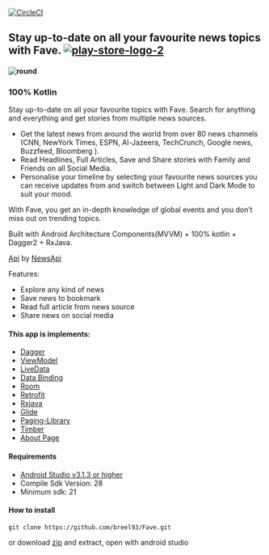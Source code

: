 [![CircleCI](https://circleci.com/gh/breel93/Fave.svg?style=svg)](https://circleci.com/gh/breel93/Fave)
## Stay up-to-date on all your favourite news topics with Fave. [![play-store-logo-2](https://user-images.githubusercontent.com/20865566/53359768-d9014380-3901-11e9-9523-5af74ccc9f10.png)](https://play.google.com/store/apps/details?id=com.fave.breezil.fave)

#### ![round](https://user-images.githubusercontent.com/20865566/57108236-1ae2a780-6d00-11e9-9032-f4963ef49868.png)

### 100% Kotlin
Stay up-to-date on all your favourite topics with Fave. Search for anything and everything and get stories from multiple news sources. 

* Get the latest news from around the world from over 80 news channels (CNN, NewYork Times, ESPN, Al-Jazeera, TechCrunch, Google news, Buzzfeed, Bloomberg ). 
* Read Headlines, Full Articles, Save and Share stories with Family and Friends on all Social Media.
* Personalise your timeline by selecting your favourite news sources you can receive updates from and switch between Light and Dark Mode to suit your mood.

With Fave, you get an in-depth knowledge of global events and you don’t miss out on trending topics.

Built with Android Architecture Components(MVVM) + 100% kotlin + Dagger2 + RxJava.

[Api](https://en.wikipedia.org/wiki/Application_programming_interface) by [NewsApi](https://newsapi.org)

Features:
*	Explore any kind of news  
*	Save news to bookmark
*	Read full article from news source
* Share news on social media

#### This app is implements:
- [Dagger](https://google.github.io/dagger/)
- [ViewModel](https://developer.android.com/topic/libraries/architecture/viewmodel)
- [LiveData](https://developer.android.com/topic/libraries/architecture/livedata)
- [Data Binding](https://developer.android.com/topic/libraries/data-binding/)
- [Room](https://codelabs.developers.google.com/codelabs/android-room-with-a-view/#0)
- [Retrofit](https://square.github.io/retrofit/)
- [Rxjava](https://github.com/ReactiveX/RxJava)
- [Glide](https://github.com/bumptech/glide)
- [Paging-Library](https://developer.android.com/topic/libraries/architecture/paging/)
- [Timber](https://github.com/JakeWharton/timber)
- [About Page](https://github.com/medyo/android-about-page)

#### Requirements
- [Android Studio v3.1.3 or higher](https://developer.android.com/studio/)
- Compile Sdk Version: 28
- Minimum sdk: 21
#### How to install
```
git clone https://github.com/breel93/Fave.git
```
or download [zip](https://github.com/breel93/Fave/archive/master.zip) and extract, open with android studio

